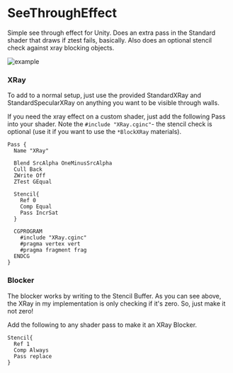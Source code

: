 # SeeThroughEffect
Simple see through effect for Unity. Does an extra pass in the Standard shader that draws if ztest fails, basically. Also does an optional stencil check against xray blocking objects.

![example](https://d2ujflorbtfzji.cloudfront.net/key-image/ef0a58de-0897-47e1-8095-4d129023819c.jpg)

### XRay

To add to a normal setup, just use the provided StandardXRay and StandardSpecularXRay on anything you want to be visible through walls.

If you need the xray effect on a custom shader, just add the following Pass into your shader. Note the `#include "XRay.cginc"`- the stencil check is optional (use it if you want to use the `*BlockXRay` materials). 

```
Pass {
  Name "XRay"

  Blend SrcAlpha OneMinusSrcAlpha
  Cull Back
  ZWrite Off
  ZTest GEqual

  Stencil{
    Ref 0
    Comp Equal
    Pass IncrSat
  }

  CGPROGRAM
    #include "XRay.cginc"
    #pragma vertex vert
    #pragma fragment frag
  ENDCG
}
```

### Blocker

The blocker works by writing to the Stencil Buffer. As you can see above, the XRay in my implementation is only checking if it's zero. So, just make it not zero! 

Add the following to any shader pass to make it an XRay Blocker. 

```
Stencil{
  Ref 1
  Comp Always
  Pass replace
}
```
